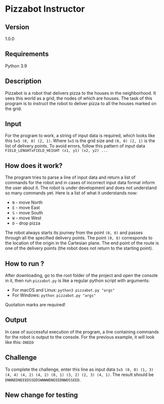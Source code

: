 # Pizzabot Instructor
## Version
1.0.0
## Requirements
Python 3.9
## Description  
Pizzabot is a robot that delivers pizza to the houses in the neighborhood. It sees this world as a grid, the nodes of which are houses. The task of this program is to instruct the robot to deliver pizza to all the houses marked on the grid.  
## Input
For the program to work, a string of input data is required, which looks like this `5x5 (0, 0) (2, 1)`. Where `5x5` is the grid size and `(0, 0) (2, 1)` is the list of delivery points. To avoid errors, follow this pattern of input data `FIELD_LENGHTxFIELD_HEIGHT (x1, y1) (x2, y2) ...`
## How does it work?
The program tries to parse a line of input data and return a list of commands for the robot and in cases of incorrect input data format inform the user about it. The robot is under development and does not understand so many commands yet. Here is a list of what it understands now:  
- `N` - move North
- `E` - move East
- `S` - move South
- `W` - move West
- `D` - drop pizza  

The robot always starts its journey from the point `(0, 0)` and passes through all the specified delivery points. The point `(0, 0)` corresponds to the location of the origin in the Cartesian plane. The end point of the route is one of the delivery points (the robot does not return to the starting point).

## How to run ?
After downloading, go to the root folder of the project and open the console in it, then run `pizzabot.py` is like a regular python script with arguments:
- For macOS and Linux: `python3 pizzabot.py "args"`
- For Windows: `python pizzabot.py "args"`  

Quotation marks are required!
## Output
In case of successful execution of the program, a line containing commands for the robot is output to the console. For the previous example, it will look like this: `DNEED`
## Challenge
To complete the challenge, enter this line as input data `5x5 (0, 0) (1, 3) (4, 4) (4, 2) (4, 2) (0, 1) (3, 2) (2, 3) (4, 1)`. The result should be `DNNNEDNEEEDSSDDSWWWWDNEEEDNWDSSEED`.
## New change for testing